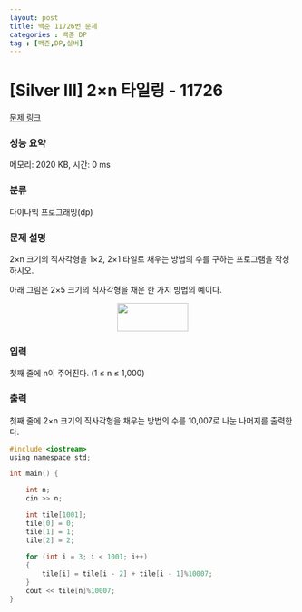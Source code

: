 ```yaml
---
layout: post
title: 백준 11726번 문제
categories : 백준 DP
tag : [백준,DP,실버]
---
```

# [Silver III] 2×n 타일링 - 11726 

[문제 링크](https://www.acmicpc.net/problem/11726) 

### 성능 요약

메모리: 2020 KB, 시간: 0 ms

### 분류

다이나믹 프로그래밍(dp)

### 문제 설명

<p>2×n 크기의 직사각형을 1×2, 2×1 타일로 채우는 방법의 수를 구하는 프로그램을 작성하시오.</p>

<p>아래 그림은 2×5 크기의 직사각형을 채운 한 가지 방법의 예이다.</p>

<p style="text-align: center;"><img alt="" src="https://onlinejudgeimages.s3-ap-northeast-1.amazonaws.com/problem/11726/1.png" style="height:50px; width:125px"></p>

### 입력 

 <p>첫째 줄에 n이 주어진다. (1 ≤ n ≤ 1,000)</p>

### 출력 

 <p>첫째 줄에 2×n 크기의 직사각형을 채우는 방법의 수를 10,007로 나눈 나머지를 출력한다.</p>

```c
#include <iostream>
using namespace std;

int main() {

	int n;
	cin >> n;

	int tile[1001];
	tile[0] = 0;
	tile[1] = 1;
	tile[2] = 2;
	
	for (int i = 3; i < 1001; i++)
	{
		tile[i] = tile[i - 2] + tile[i - 1]%10007;
	}
	cout << tile[n]%10007;
}
```